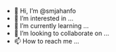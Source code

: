 - 👋 Hi, I’m @smjahanfo
- 👀 I’m interested in ...
- 🌱 I’m currently learning ...
- 💞️ I’m looking to collaborate on ...
- 📫 How to reach me ...

<!---
smjahanfo/smjahanfo is a ✨ special ✨ repository because its `README.md` (this file) appears on your GitHub profile.
You can click the Preview link to take a look at your changes.
--->
